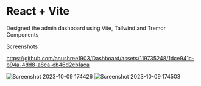 # React + Vite

Designed the admin dashboard using Vite, Tailwind and Tremor Components

Screenshots

https://github.com/anushree1903/Dashboard/assets/119735248/1dce941c-b94a-4dd8-a8ca-eb46d2cb1aca

![Screenshot 2023-10-09 174426](https://github.com/anushree1903/Dashboard/assets/119735248/87914365-f935-45a3-b06c-0bb45555059b)
![Screenshot 2023-10-09 174503](https://github.com/anushree1903/Dashboard/assets/119735248/2c8d862a-38e4-4abd-bd56-5387a0be5c5e)
